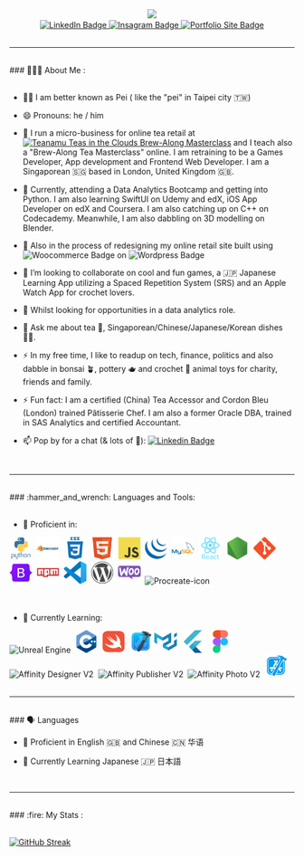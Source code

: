 <div id="header" align="center">
  <img src="https://drive.google.com/uc?export=view&id=192vHutYQso3n3y8wlfLMChQpMMN_SEpb" width="250"/>
</div>
<div id="badges" align="center">
  <a href="https://www.linkedin.com/in/teanamu" target="_blank" alt="LinkedIn Profile">
    <img src="https://img.shields.io/badge/LinkedIn-blue?style=for-the-badge&logo=linkedin&logoColor=white" alt="LinkedIn Badge"/>
  </a>
  <a href="https://www.instagram.com/havetimedrinktea" target="_blank" alt="HaveTimeDrinkTea's Instagram Account">
    <img src="https://img.shields.io/badge/Instagram-red?style=for-the-badge&logo=instagram&logoColor=white" alt="Insagram Badge"/>
  </a>
  <a href="https://havetimedrinktea.github.io/isitart/index.html" target="_blank" alt="My portfolio Website hosted on GitHub Pages">
    <img src="https://img.shields.io/badge/Website-green?style=for-the-badge&logo=About.me&logoColor=white" alt="Portfolio Site Badge"/>
  </a>
</div>
<br>

---

<br>
### &#128104;&#127995;&#8205;&#128187; About Me :
<br>
<br>  

* 👨🏻 I am better known as Pei ( like the "pei" in Taipei city 🇹🇼)

* 😄 Pronouns: he / him

* :telescope: I run a micro-business for online tea retail at <a href="https://www.teanamu.com/product/teas-in-the-clouds-brew-along-tea-masterclass/" target="_blank" alt="Teanamu Teas in the Clouds Brew-Along Masterclass" title="Teanamu Teas in the Clouds Brew-Along Masterclass"><img src="https://img.shields.io/badge/teanamu-chaya-teahouse?style=flat&labelColor=b70100&color=A67D3C" alt="Teanamu Teas in the Clouds Brew-Along Masterclass" title="Teanamu Teas in the Clouds Brew-Along Masterclass"/></a> and I teach also a "Brew-Along Tea Masterclass" online. I am retraining to be a Games Developer, App development and Frontend Web Developer. I am a Singaporean 🇸🇬 based in London, United Kingdom 🇬🇧.

* :seedling: Currently, attending a Data Analytics Bootcamp and getting into Python. I am also learning SwiftUI on Udemy and edX, iOS App Developer on edX and Coursera. I am also catching up on C++ on Codecademy. Meanwhile, I am also dabbling on 3D modelling on Blender.

*  🔭 Also in the process of redesigning my online retail site built using ![Woocommerce Badge](https://img.shields.io/badge/Woocommerce-purple?style=flat&logo=woocommerce&logoColor=white) on ![Wordpress Badge](https://img.shields.io/badge/Wordpress-blue?style=flat&logo=wordpress&logoColor=white)

*  👯 I’m looking to collaborate on cool and fun games, a :jp: Japanese Learning App utilizing a Spaced Repetition System (SRS) and an Apple Watch App for crochet lovers.
 
*  🤔 Whilst looking for opportunities in a data analytics role.

  
*  💬 Ask me about tea 🍵, Singaporean/Chinese/Japanese/Korean dishes 👨‍🍳.

* :zap: In my free time, I like to readup on  tech, finance, politics and also dabble in bonsai 🪴, pottery 🫖 and crochet 🧶 animal toys for charity, friends and family.

*  ⚡ Fun fact: I am a certified (China) Tea Accessor and Cordon Bleu (London) trained Pâtisserie Chef. I am also a former Oracle DBA, trained in SAS Analytics and certified Accountant.


* :mailbox: Pop by for a chat (& lots of 🍵): [![Linkedin Badge](https://img.shields.io/badge/LinkedIn-blue?style=flat&logo=Linkedin&logoColor=white)](https://www.linkedin.com/in/teanamu)
<br>

---

<br>
### :hammer_and_wrench: Languages and Tools: 
<br>
<br>  

* 🦾 Proficient in:
<div>
  <img src="https://github.com/devicons/devicon/blob/master/icons/python/python-original-wordmark.svg" title="Python" alt="Python" width="40" height="40"/>&nbsp;
  <img src="https://github.com/devicons/devicon/blob/master/icons/blender/blender-original-wordmark.svg"  itle="Blender" alt="Blender" width="40" height="40"/>&nbsp;
  <img src="https://github.com/devicons/devicon/blob/master/icons/css3/css3-plain-wordmark.svg"  title="CSS3" alt="CSS" width="40" height="40"/>&nbsp;
  <img src="https://github.com/devicons/devicon/blob/master/icons/html5/html5-original.svg" title="HTML5" alt="HTML" width="40" height="40"/>&nbsp;  
  <img src="https://github.com/devicons/devicon/blob/master/icons/javascript/javascript-original.svg" title="JavaScript" alt="JavaScript" width="40" height="40"/>&nbsp;  
  <img src="https://github.com/devicons/devicon/blob/master/icons/jquery/jquery-original.svg" title="JQuery" alt="JQuery" width="40" height="40"/>&nbsp;    
  <img src="https://github.com/devicons/devicon/blob/master/icons/mysql/mysql-original-wordmark.svg" title="MySQL"  alt="MySQL" width="40" height="40"/>&nbsp;  
  <img src="https://github.com/devicons/devicon/blob/master/icons/react/react-original-wordmark.svg" title="React" alt="React" width="40" height="40"/>&nbsp;    
  <img src="https://github.com/devicons/devicon/blob/master/icons/nodejs/nodejs-original.svg" title="NodeJS" alt="NodeJS" width="40" height="40"/>&nbsp;  
  <img src="https://github.com/devicons/devicon/blob/master/icons/git/git-original.svg" title="Git" **alt="Git" width="40" height="40"/>&nbsp;  
  <img src="https://github.com/devicons/devicon/blob/master/icons/bootstrap/bootstrap-original.svg" title="Bootstrap" **alt="Boottrap" width="40" height="40"/>&nbsp;  
  <img src="https://github.com/devicons/devicon/blob/master/icons/npm/npm-original-wordmark.svg" title="npm" **alt="npm" width="40" height="40"/>&nbsp;  
  <img src="https://github.com/devicons/devicon/blob/master/icons/vscode/vscode-original.svg" title="Visual Studio Code" alt="VSCode" width="40" height="40"/>&nbsp;  
  <img src="https://github.com/devicons/devicon/blob/master/icons/wordpress/wordpress-plain.svg" title="Wordpress **alt="Wordpress" width="40" height="40"/>&nbsp;  
  <img src="https://github.com/devicons/devicon/blob/master/icons/woocommerce/woocommerce-original.svg" title="Woocommerce alt="Woocommerce" width="40" height="40"/>&nbsp;  
  <img width="40" height="40" Title="Procreate" alt="Procreate-icon" src="https://upload.wikimedia.org/wikipedia/commons/d/de/Procreate-icon.png">&nbsp;  
</div>  

<br>
<br>  

* 📖 Currently Learning:
  
<div>
<img alt="Unreal Engine" src="https://github.com/HaveTimeDrinkTea/HaveTimeDrinkTea/assets/119045159/edb517da-300d-4185-92f1-9b1c820f468c" title="Unreal Engine" alt="Unreal Engine" width="40" height="40"/>&nbsp;
  <img alt="C++" src="https://github.com/devicons/devicon/blob/master/icons/cplusplus/cplusplus-original.svg" title="Unreal Engine" alt="Unreal Engine" width="40" height="40"/>&nbsp;
    <img src="https://github.com/devicons/devicon/blob/master/icons/swift/swift-original.svg" title="SwiftUI" alt="SwiftUI" width="40" height="40"/>&nbsp;
    <img src="https://github.com/devicons/devicon/blob/master/icons/xcode/xcode-original.svg" title="XCode" alt="XCode" width="40" height="40"/>    
    <img src="https://github.com/devicons/devicon/blob/master/icons/materialui/materialui-original.svg" title="Material UI" alt="Material UI" width="40" height="40"/>&nbsp;
  <img src="https://github.com/devicons/devicon/blob/master/icons/flutter/flutter-original.svg" title="Flutter" alt="Flutter" width="40" height="40"/>&nbsp;  
  <img src="https://github.com/devicons/devicon/blob/master/icons/figma/figma-original.svg" title="Figma" alt="Figma" width="40" height="40"/>&nbsp;  
  <img alt="Affinity Designer V2" Title="Affinity Designer V2 on iPad" src="https://upload.wikimedia.org/wikipedia/commons/thumb/8/86/Affinity_Designer_V2_icon.svg/512px-Affinity_Designer_V2_icon.svg.png" width="40" height="40">&nbsp;  
  <img alt="Affinity Publisher V2" Title="Affinity Publisher V2 on iPad" src="https://upload.wikimedia.org/wikipedia/commons/thumb/9/9c/Affinity_Publisher_V2_icon.svg/512px-Affinity_Publisher_V2_icon.svg.png" width="40" height="40">&nbsp;  
  <img alt="Affinity Photo V2" Title="Affinity Photo V2 on iPad" src="https://upload.wikimedia.org/wikipedia/commons/thumb/f/f5/Affinity_Photo_V2_icon.svg/512px-Affinity_Photo_V2_icon.svg.png" width="40" height="40">&nbsp;  
  <img alt="XCode" Title="XCode" src="https://github.com/devicons/devicon/blob/master/icons/xcode/xcode-plain.svg" width="40" height="40">&nbsp;  
</div>
<br>

---

<br>
### 🗣️ Languages
<br>  

* 🦾 Proficient in English 🇬🇧 and Chinese 🇨🇳 华语

* 📖 Currently Learning Japanese 🇯🇵 日本語  

<br>

---

<br>
### :fire: My Stats :
<br>
<br>

[![GitHub Streak](https://streak-stats.demolab.com?user=havetimedrinktea&theme=tokyonight-duo&hide_border=true&date_format=j%20M%5B%20Y%5D&mode=weekly)](https://git.io/streak-stats)  



